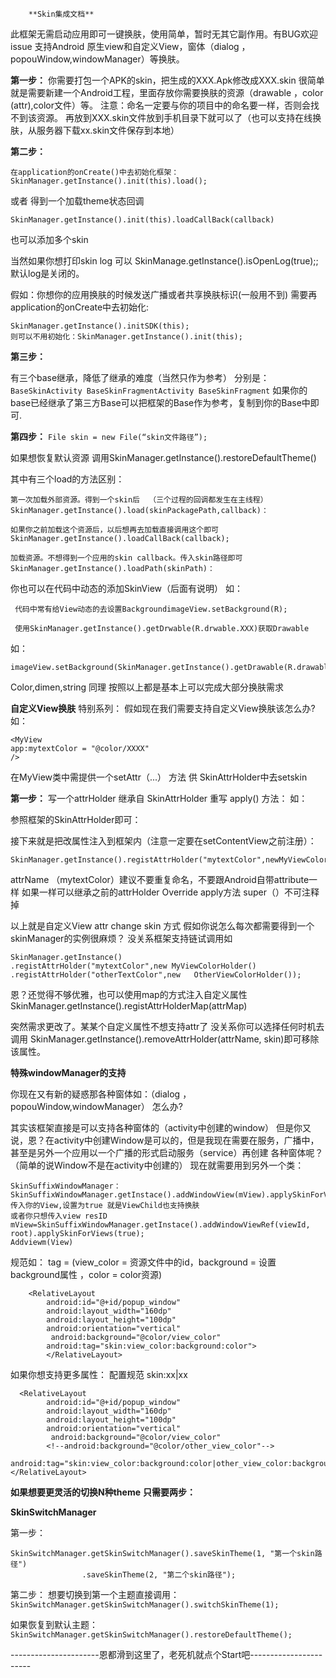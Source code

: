         **Skin集成文档**


此框架无需启动应用即可一键换肤，使用简单，暂时无其它副作用。有BUG欢迎issue
支持Android  原生view和自定义View，窗体（dialog ， popouWindow,windowManager）等换肤。



**第一步：**
你需要打包一个APK的skin，把生成的XXX.Apk修改成XXX.skin
很简单就是需要新建一个Android工程，里面存放你需要换肤的资源（drawable ，color (attr),color文件）等。
注意：命名一定要与你的项目中的命名要一样，否则会找不到该资源。
再放到XXX.skin文件放到手机目录下就可以了（也可以支持在线换肤，从服务器下载xx.skin文件保存到本地）

**第二步：**
```
在application的onCreate()中去初始化框架：
SkinManager.getInstance().init(this).load(); 
```
或者 得到一个加载theme状态回调
```
SkinManager.getInstance().init(this).loadCallBack(callback)
```
也可以添加多个skin


当然如果你想打印skin log 可以	SkinManage.getInstance().isOpenLog(true);;
默认log是关闭的。

假如：你想你的应用换肤的时候发送广播或者共享换肤标识(一般用不到)
需要再application的onCreate中去初始化:
```
SkinManager.getInstance().initSDK(this);
则可以不用初始化：SkinManager.getInstance().init(this);
```
**第三步：**

有三个base继承，降低了继承的难度（当然只作为参考）
分别是：
``
BaseSkinActivity
BaseSkinFragmentActivity
BaseSkinFragment
``
如果你的base已经继承了第三方Base可以把框架的Base作为参考，复制到你的Base中即可.

**第四步：**
``File skin = new File(“skin文件路径”);``

如果想恢复默认资源
调用SkinManager.getInstance().restoreDefaultTheme()

其中有三个load的方法区别：
```
第一次加载外部资源。得到一个skin后  （三个过程的回调都发生在主线程）
SkinManager.getInstance().load(skinPackagePath,callback)：

如果你之前加载这个资源后，以后想再去加载直接调用这个即可
SkinManager.getInstance().loadCallBack(callback);

加载资源。不想得到一个应用的skin callback。传入skin路径即可
SkinManager.getInstance().loadPath(skinPath)：
```
你也可以在代码中动态的添加SkinView（后面有说明）
如：
```
 代码中常有给View动态的去设置BackgroundimageView.setBackground(R);
 
 使用SkinManager.getInstance().getDrwable(R.drwable.XXX)获取Drawable
```
如：
```
imageView.setBackground(SkinManager.getInstance().getDrawable(R.drawable.XXX));
```
Color,dimen,string 同理
按照以上都是基本上可以完成大部分换肤需求


**自定义View换肤**
特别系列：
假如现在我们需要支持自定义View换肤该怎么办?
如：
```
<MyView
app:mytextColor = "@color/XXXX"
/>
```
在MyView类中需提供一个setAttr（...） 方法 供 SkinAttrHolder中去setskin

**第一步：**
写一个attrHolder 继承自 SkinAttrHolder
重写 apply() 方法：
如：

参照框架的SkinAttrHolder即可：

接下来就是把改属性注入到框架内（注意一定要在setContentView之前注册）：

```
SkinManager.getInstance().registAttrHolder("mytextColor",newMyViewColorHolder());
```
attrName （mytextColor）建议不要重复命名，不要跟Android自带attribute一样
如果一样可以继承之前的attrHolder Override  apply方法   super（）不可注释掉

以上就是自定义View attr change skin 方式
假如你说怎么每次都需要得到一个skinManager的实例很麻烦？
没关系框架支持链试调用如

```
SkinManager.getInstance()
.registAttrHolder("mytextColor",new MyViewColorHolder()
.registAttrHolder("otherTextColor",new   OtherViewColorHolder());
```

恩？还觉得不够优雅，也可以使用map的方式注入自定义属性
SkinManager.getInstance().registAttrHolderMap(attrMap)

突然需求更改了。某某个自定义属性不想支持attr了
没关系你可以选择任何时机去调用
SkinManager.getInstance().removeAttrHolder(attrName, skin)即可移除该属性。

**特殊windowManager的支持**


你现在又有新的疑惑那各种窗体如：（dialog ， popouWindow,windowManager）
怎么办?

其实该框架直接是可以支持各种窗体的（activity中创建的window）
但是你又说，恩？在activity中创建Window是可以的，但是我现在需要在服务，广播中，甚至是另外一个应用以一个广播的形式启动服务（service）再创建 各种窗体呢？（简单的说Window不是在activity中创建的）
现在就需要用到另外一个类：

```
SkinSuffixWindowManager：
SkinSuffixWindowManager.getInstace().addWindowView(mView).applySkinForViews(true);
传入你的View,设置为true 就是ViewChild也支持换肤
或者你只想传入view resID
mView=SkinSuffixWindowManager.getInstace().addWindowViewRef(viewId, root).applySkinForViews(true);
Addviewm(View)
```
规范如：
tag = (view_color = 资源文件中的id，background = 设置background属性 ，color =  color资源)
```
    <RelativeLayout
        android:id="@+id/popup_window"
        android:layout_width="160dp"
        android:layout_height="100dp"
        android:orientation="vertical"
         android:background="@color/view_color"
        android:tag="skin:view_color:background:color">
        </RelativeLayout>
```
如果你想支持更多属性：
 配置规范  skin:xx|xx   

```
  <RelativeLayout
        android:id="@+id/popup_window"
        android:layout_width="160dp"
        android:layout_height="100dp"
        android:orientation="vertical"
         android:background="@color/view_color"
 		<!--android:background="@color/other_view_color"-->

android:tag="skin:view_color:background:color|other_view_color:background:color">
</RelativeLayout>
```

**如果想要更灵活的切换N种theme**
**只需要两步：**

**SkinSwitchManager**

第一步：
``` 
SkinSwitchManager.getSkinSwitchManager().saveSkinTheme(1, "第一个skin路径")
                .saveSkinTheme(2, "第二个skin路径");
```
第二步：
 想要切换到第一个主题直接调用：
 ``` SkinSwitchManager.getSkinSwitchManager().switchSkinTheme(1);```


如果恢复到默认主题：
 ```SkinSwitchManager.getSkinSwitchManager().restoreDefaultTheme();```


----------------------恩都滑到这里了，老死机就点个Start吧-----------------------

